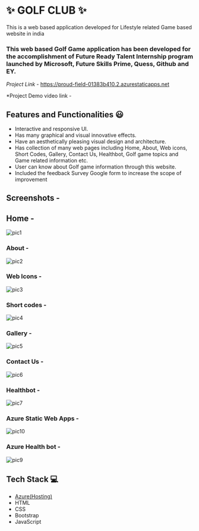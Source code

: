 # ✨ GOLF CLUB  ✨

This is a web based application developed for Lifestyle related Game based website in india

### This web based Golf Game application has been developed for the accomplishment of Future Ready Talent Internship program launched by Microsoft, Future Skills Prime, Quess, Github and EY.


*Project Link* - https://proud-field-01383b410.2.azurestaticapps.net


*Project Demo video link  - 


## Features and Functionalities 😃

- Interactive and responsive UI.
- Has many graphical and visual innovative effects.
- Have an aesthetically pleasing visual design and architecture.
- Has collection of many web pages including Home, About, Web icons, Short Codes, Gallery,  Contact Us, Healthbot, Golf game topics and Game related information etc.
- User can know about Golf game information through this website.
- Included the feedback Survey Google form to increase the scope of improvement 

## Screenshots  -






## Home  -
![pic1](https://user-images.githubusercontent.com/116704851/208394047-38542c65-a29e-47c5-8022-9286af7d9743.png)











   

### About -
![pic2](https://user-images.githubusercontent.com/116704851/208394265-38686c4f-84ff-41e9-8503-a6b8f64aa297.png)









### Web Icons  -
![pic3](https://user-images.githubusercontent.com/116704851/208394452-4826dbe8-0572-4c7f-9bbc-8f5a3ac16443.png)











### Short codes  -
![pic4](https://user-images.githubusercontent.com/116704851/208394598-73888d6d-a751-4fc6-a100-162ff9a78a43.png)












### Gallery  -
![pic5](https://user-images.githubusercontent.com/116704851/208394788-7c922eb6-b30b-43d1-88d0-da8f9b875850.png)













### Contact Us  -

![pic6](https://user-images.githubusercontent.com/116704851/208395014-8a62e890-f0e1-4d95-a755-f671ed71ede9.png)











### Healthbot -
![pic7](https://user-images.githubusercontent.com/116704851/208395230-2c542652-ccd2-4f25-9b08-79213d07b6d6.png)











### Azure Static Web Apps  -

![pic10](https://user-images.githubusercontent.com/116704851/208396115-c528baf8-09f8-423e-b3b0-ff8279a9092e.png)













### Azure Health bot  -
![pic9](https://user-images.githubusercontent.com/116704851/208395731-c8d30a73-9846-4697-9bb3-1887e86acc54.png)













## Tech Stack 💻

- [Azure(Hosting)](https://azure.microsoft.com/en-in/features/azure-portal/)
- HTML
- CSS
- Bootstrap
- JavaScript
